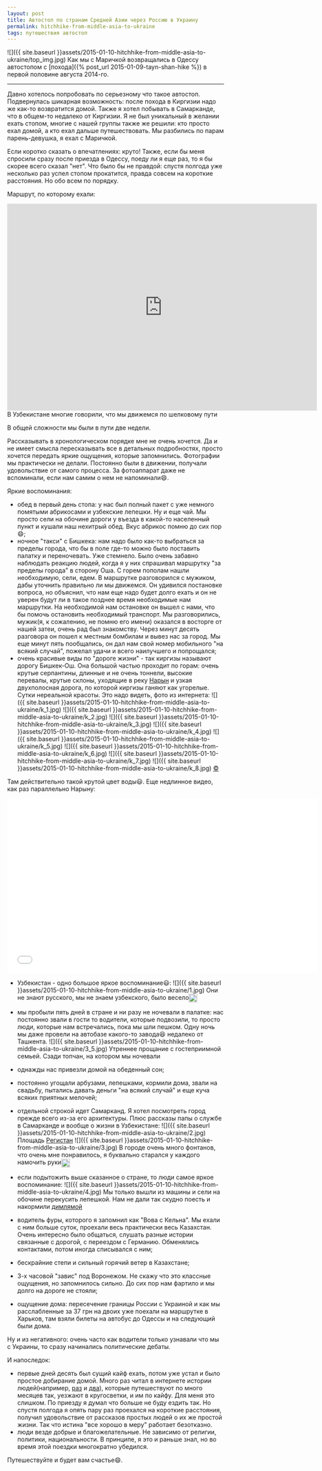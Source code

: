 ```yaml
---
layout: post
title: Автостоп по странам Средней Азии через Россию в Украину
permalink: hitchhike-from-middle-asia-to-ukraine
tags: путешествия автостоп
---
```


![]({{ site.baseurl }}assets/2015-01-10-hitchhike-from-middle-asia-to-ukraine/top_img.jpg)
Как мы с Маричкой возвращались в Одессу автостопом с [похода]({% post_url 2015-01-09-tayn-shan-hike %}) в первой половине августа 2014-го.

---

Давно хотелось попробовать по серьезному что такое автостоп. Подвернулась шикарная возможность: после похода в Киргизии надо же как-то возвратится домой.
Также я хотел побывать в Самарканде, что в общем-то недалеко от Киргизии. Я не был уникальный в желании ехать стопом, многие с нашей группы также же решили: кто просто ехал домой, а кто ехал дальше путешествовать.  Мы разбились по парам парень-девушка, я ехал с Маричкой.

Если коротко сказать о впечатлениях: круто! Также, если бы меня спросили сразу после приезда в Одессу, поеду ли я еще раз, то я бы скорее всего сказал "нет". Что было бы не правдой: спустя полгода уже несколько раз успел стопом прокатится, правда совсем на короткие расстояния. Но обо всем по порядку.

Маршрут, по которому ехали:

<iframe src="http://www.gpsies.com/mapOnly.do?fileId=mjabavptzpuwkoib" width="720" height="480" frameborder="0" scrolling="no" marginheight="0" marginwidth="0"></iframe>
<span class="signed-image" style="margin-top: 0px;">В Узбекистане многие говорили, что мы движемся по шелковому пути</span>

В общей сложности мы были в пути две недели.

Рассказывать в хронологическом порядке мне не очень хочется. Да и не имеет смысла пересказывать все в детальных подробностях, просто хочется передать яркие ощущения, которые запомнились. Фотографии мы практически не делали. Постоянно были в движении, получали удовольствие от самого процесса. За  фотоаппарат даже не вспоминали, если нам самим о нем не напоминали:smile:.

Яркие воспоминания:

- обед в первый день стопа: у нас был полный пакет с уже немного помятыми абрикосами и узбекские лепешки. Ну и еще чай. Мы просто сели на обочине дороги у въезда в какой-то населенный пункт и кушали наш нехитрый обед. Вкус абрикос помню до сих пор:smile:;
- ночное "такси" с Бишкека: нам надо было как-то выбраться за пределы города, что бы в поле где-то можно было поставить палатку и переночевать. Уже стемнело. Было очень забавно наблюдать реакцию людей, когда я у них спрашивал маршрутку "за пределы города" в сторону Оша. С горем пополам нашли необходимую, сели, едем. В маршрутке разговорился с мужиком, дабы уточнить правильно ли мы движемся. Он удивился постановке вопроса, но объяснил, что нам еще надо будет долго ехать и он не уверен будут ли в такое позднее время необходимые нам маршрутки. На необходимой нам остановке он вышел с нами, что бы помочь остановить необходимый транспорт. Мы разговорились, мужик(я, к сожалению, не помню его имени) оказался в восторге от нашей затеи, очень рад был знакомству. Через минут десять разговора он пошел к местным бомбилам и вывез нас за город. Мы еще минут пять пообщались, он дал нам свой номер мобильного "на всякий случай", пожелал удачи и всего наилучшего и попрощался;
- очень красивые виды по "дороге жизни" - так киргизы называют дорогу Бишкек-Ош. Она большой частью проходит по горам: очень крутые серпантины, длинные и не очень тоннели, высокие перевалы, крутые склоны, уходящие в реку [Нарын](https://ru.wikipedia.org/wiki/%CD%E0%F0%FB%ED) и узкая двухполосная дорога, по которой киргизы ганяют как угорелые. Сутки нереальной красоты. Это надо видеть, фото из интернета:
![]({{ site.baseurl }}assets/2015-01-10-hitchhike-from-middle-asia-to-ukraine/k_1.jpg)
![]({{ site.baseurl }}assets/2015-01-10-hitchhike-from-middle-asia-to-ukraine/k_2.jpg)
![]({{ site.baseurl }}assets/2015-01-10-hitchhike-from-middle-asia-to-ukraine/k_3.jpg)
![]({{ site.baseurl }}assets/2015-01-10-hitchhike-from-middle-asia-to-ukraine/k_4.jpg)
![]({{ site.baseurl }}assets/2015-01-10-hitchhike-from-middle-asia-to-ukraine/k_5.jpg)
![]({{ site.baseurl }}assets/2015-01-10-hitchhike-from-middle-asia-to-ukraine/k_6.jpg)
![]({{ site.baseurl }}assets/2015-01-10-hitchhike-from-middle-asia-to-ukraine/k_7.jpg)
![]({{ site.baseurl }}assets/2015-01-10-hitchhike-from-middle-asia-to-ukraine/k_8.jpg)
[&copy;](https://varandej.livejournal.com/650323.html)

Там действительно такой крутой цвет воды:smiley:. Еще недлинное видео, как раз параллельно Нарыну:

<iframe width="720" height="405" src="//www.youtube.com/embed/skHCCGBLQhA?rel=0&amp;showinfo=0" frameborder="0" allowfullscreen></iframe>

- Узбекистан - одно большое яркое воспоминание:smiley::
![]({{ site.baseurl }}assets/2015-01-10-hitchhike-from-middle-asia-to-ukraine/1.jpg)
<span class="signed-image">Они не знают русского, мы не знаем узбекского, было весело<img class="emoji" title=":smiley:" alt=":smiley:" src="https://assets.github.com/images/icons/emoji/unicode/1f603.png" height="20" width="20" align="absmiddle"></span>

- мы пробыли пять дней в стране и ни разу не ночевали в палатке: нас постоянно звали в гости то водители, которые подвозили, то просто люди, которые нам встречались, пока мы шли пешком. Одну ночь мы даже провели на автобазе какого-то завода:laughing: недалеко от Ташкента.
![]({{ site.baseurl }}assets/2015-01-10-hitchhike-from-middle-asia-to-ukraine/3_5.jpg)
<span class="signed-image">Утреннее прощание с гостеприимной семьей. Сзади топчан, на котором мы ночевали</span>

- однажды нас привезли домой на обеденный сон;
- постоянно угощали арбузами, лепешками, кормили дома, звали на свадьбу, пытались давать деньги "на всякий случай" и еще куча всяких приятных мелочей;
- отдельной строкой идет Самарканд. Я хотел посмотреть город прежде всего из-за его архитектуры. Плюс рассказы папы о службе в Самарканде и вообще о жизни в Узбекистане:
![]({{ site.baseurl }}assets/2015-01-10-hitchhike-from-middle-asia-to-ukraine/2.jpg)
<span class="signed-image">Площадь <a href="https://ru.wikipedia.org/wiki/%D0%A0%D0%B5%D0%B3%D0%B8%D1%81%D1%82%D0%B0%D0%BD_(%D0%A1%D0%B0%D0%BC%D0%B0%D1%80%D0%BA%D0%B0%D0%BD%D0%B4)">Регистан</a></span>
![]({{ site.baseurl }}assets/2015-01-10-hitchhike-from-middle-asia-to-ukraine/3.jpg)
<span class="signed-image">В городе очень много фонтанов, что очень мне понравилось, я буквально старался у каждого намочить руки<img class="emoji" title=":smiley:" alt=":smiley:" src="https://assets.github.com/images/icons/emoji/unicode/1f603.png" height="20" width="20" align="absmiddle"></span>

- если подытожить выше сказанное о стране, то люди самое яркое воспоминание:
![]({{ site.baseurl }}assets/2015-01-10-hitchhike-from-middle-asia-to-ukraine/4.jpg)
<span class="signed-image">Мы только вышли из машины и сели на обочине перекусить лепешкой. Нам не дали так скудно поесть и накормили <a href="http://dasturxon.com/forum/9-366-1">димлямой</a></span>

- водитель фуры, которого я запомнил как "Вова с Кельна". Мы ехали с ним больше суток, проехали весь практически весь Казахстан. Очень интересно было общаться, слушать разные истории связанные с дорогой, с переездом с Германию. Обменялись контактами, потом иногда списывался с ним;
- бескрайние степи и сильный горячий ветер в Казахстане;
- 3-х часовой "завис" под Воронежом. Не скажу что это классные ощущения, но запомнилось сильно. До сих пор нам фартило и мы долго на дороге не стояли;
- ощущение дома: пересечение границы России с Украиной и как мы расслабленные за 37 грн на двоих уже поехали на маршрутке в Харьков, там взяли билеты на автобус до Одессы и на следующий были дома.

Ну и из негативного: очень часто как водители только узнавали что мы с Украины, то сразу начинались политические дебаты.

И напоследок:

- первые дней десять был сущий кайф ехать, потом уже устал и было простое добирание домой. Много раз читал в интернете истории людей(например, [раз](http://tozhemne.com/) и [два](https://vk.com/crazytramp)), которые  путешествуют по много месяцев так, уезжают в кругосветки, и им по кайфу. Для меня это слишком. По приезду я думал что больше не буду ездить так. Но спустя полгода я опять пару раз проехался на короткие расстояния, получил удовольствие от рассказов простых людей о их же простой жизни. Так что истина "все хорошо в меру" работает безотказно.
- люди везде добрые и благожелательные. Не зависимо от религии, политики, национальности. В принципе, я это и раньше знал, но во время этой поездки многократно убедился.

Путешествуйте и будет вам счастье:smile:.
